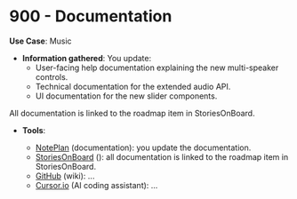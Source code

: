 # 900 - Documentation

**Use Case**: Music

* **Information gathered**: You update:
  - User-facing help documentation explaining the new multi-speaker controls.
  - Technical documentation for the extended audio API.
  - UI documentation for the new slider components.


All documentation is linked to the roadmap item in StoriesOnBoard.

* **Tools**:

  - [NotePlan](https://app.noteplan.co) (documentation): you update the documentation.
  - [StoriesOnBoard](https://storiesonboard.com/) (): all documentation is linked to the roadmap item in StoriesOnBoard.
  - [GitHub](https://github.com/) (wiki): ...
  - [Cursor.io](https://https://cursor.io/) (AI coding assistant): ...
